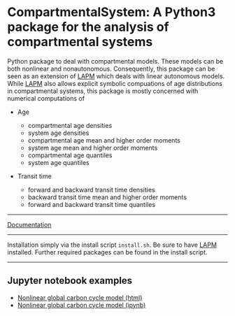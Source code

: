 # CompartmentalSystem: A Python3 package for the analysis of compartmental systems

Python package to deal with compartmental models. These models can
be both nonlinear and nonautonomous. Consequently, this package can be seen
as an extension of [LAPM](https://github.com/MPIBGC-TEE/LAPM) which deals
with linear autonomous models.
While [LAPM](https://github.com/MPIBGC-TEE/LAPM) also allows explicit symbolic compuations of age distributions 
in compartmental systems, this package is mostly concerned with numerical
computations of

* Age

    * compartmental age densities
    * system age densities
    * compartmental age mean and higher order moments
    * system age mean and higher order moments
    * compartmental age quantiles
    * system age quantiles

* Transit time

    * forward and backward transit time densities
    * backward transit time mean and higher order moments
    * forward and backward transit time quantiles

---

[Documentation](http://compartmentalsystems.readthedocs.io/en/latest/)

---

Installation simply via the install script `install.sh`.
Be sure to have [LAPM](https://github.com/MPIBPG-TEE/LAPM) installed.
Further required packages can be found in the install script.

---

Jupyter notebook examples
-------------------------

- [Nonlinear global carbon cycle model (html)](http://htmlpreview.github.io/?https://github.com/MPIBGC-TEE/CompartmentalSystems/blob/master/notebooks/nonl_gcm_3p/nonl_gcm_3p.html)
- [Nonlinear global carbon cycle model (ipynb)](notebooks/nonl_gcm_3p/nonl_gcm_3p.ipynb)



